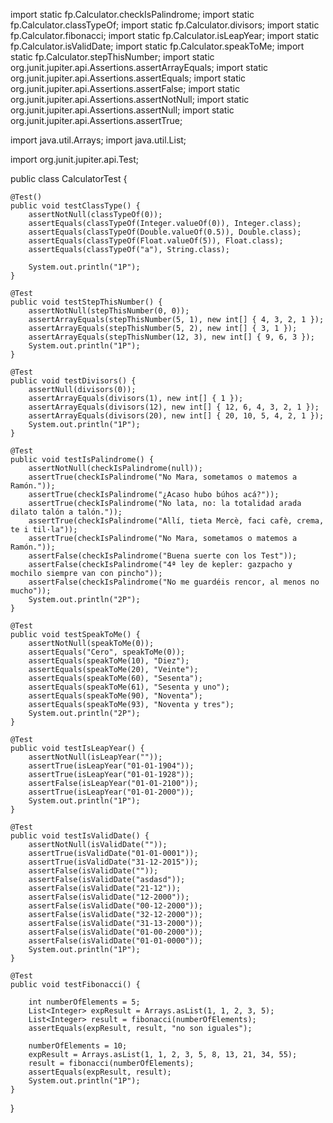 import static fp.Calculator.checkIsPalindrome;
import static fp.Calculator.classTypeOf;
import static fp.Calculator.divisors;
import static fp.Calculator.fibonacci;
import static fp.Calculator.isLeapYear;
import static fp.Calculator.isValidDate;
import static fp.Calculator.speakToMe;
import static fp.Calculator.stepThisNumber;
import static org.junit.jupiter.api.Assertions.assertArrayEquals;
import static org.junit.jupiter.api.Assertions.assertEquals;
import static org.junit.jupiter.api.Assertions.assertFalse;
import static org.junit.jupiter.api.Assertions.assertNotNull;
import static org.junit.jupiter.api.Assertions.assertNull;
import static org.junit.jupiter.api.Assertions.assertTrue;

import java.util.Arrays;
import java.util.List;

import org.junit.jupiter.api.Test;

public class CalculatorTest {

	@Test()
	public void testClassType() {
		assertNotNull(classTypeOf(0));
		assertEquals(classTypeOf(Integer.valueOf(0)), Integer.class);
		assertEquals(classTypeOf(Double.valueOf(0.5)), Double.class);
		assertEquals(classTypeOf(Float.valueOf(5)), Float.class);
		assertEquals(classTypeOf("a"), String.class);

		System.out.println("1P");
	}

	@Test
	public void testStepThisNumber() {
		assertNotNull(stepThisNumber(0, 0));
		assertArrayEquals(stepThisNumber(5, 1), new int[] { 4, 3, 2, 1 });
		assertArrayEquals(stepThisNumber(5, 2), new int[] { 3, 1 });
		assertArrayEquals(stepThisNumber(12, 3), new int[] { 9, 6, 3 });
		System.out.println("1P");
	}

	@Test
	public void testDivisors() {
		assertNull(divisors(0));
		assertArrayEquals(divisors(1), new int[] { 1 });
		assertArrayEquals(divisors(12), new int[] { 12, 6, 4, 3, 2, 1 });
		assertArrayEquals(divisors(20), new int[] { 20, 10, 5, 4, 2, 1 });
		System.out.println("1P");
	}

	@Test
	public void testIsPalindrome() {
		assertNotNull(checkIsPalindrome(null));
		assertTrue(checkIsPalindrome("No Mara, sometamos o matemos a Ramón."));
		assertTrue(checkIsPalindrome("¿Acaso hubo búhos acá?"));
		assertTrue(checkIsPalindrome("No lata, no: la totalidad arada dilato talón a talón."));
		assertTrue(checkIsPalindrome("Allí, tieta Mercè, faci cafè, crema, te i til·la"));
		assertTrue(checkIsPalindrome("No Mara, sometamos o matemos a Ramón."));
		assertFalse(checkIsPalindrome("Buena suerte con los Test"));
		assertFalse(checkIsPalindrome("4ª ley de kepler: gazpacho y mochilo siempre van con pincho"));
		assertFalse(checkIsPalindrome("No me guardéis rencor, al menos no mucho"));
		System.out.println("2P");
	}

	@Test
	public void testSpeakToMe() {
		assertNotNull(speakToMe(0));
		assertEquals("Cero", speakToMe(0));
		assertEquals(speakToMe(10), "Diez");
		assertEquals(speakToMe(20), "Veinte");
		assertEquals(speakToMe(60), "Sesenta");
		assertEquals(speakToMe(61), "Sesenta y uno");
		assertEquals(speakToMe(90), "Noventa");
		assertEquals(speakToMe(93), "Noventa y tres");
		System.out.println("2P");
	}

	@Test
	public void testIsLeapYear() {
		assertNotNull(isLeapYear(""));
		assertTrue(isLeapYear("01-01-1904"));
		assertTrue(isLeapYear("01-01-1928"));
		assertFalse(isLeapYear("01-01-2100"));
		assertTrue(isLeapYear("01-01-2000"));
		System.out.println("1P");
	}

	@Test
	public void testIsValidDate() {
		assertNotNull(isValidDate(""));
		assertTrue(isValidDate("01-01-0001"));
		assertTrue(isValidDate("31-12-2015"));
		assertFalse(isValidDate(""));
		assertFalse(isValidDate("asdasd"));
		assertFalse(isValidDate("21-12"));
		assertFalse(isValidDate("12-2000"));
		assertFalse(isValidDate("00-12-2000"));
		assertFalse(isValidDate("32-12-2000"));
		assertFalse(isValidDate("31-13-2000"));
		assertFalse(isValidDate("01-00-2000"));
		assertFalse(isValidDate("01-01-0000"));
		System.out.println("1P");
	}

	@Test
	public void testFibonacci() {

		int numberOfElements = 5;
		List<Integer> expResult = Arrays.asList(1, 1, 2, 3, 5);
		List<Integer> result = fibonacci(numberOfElements);
		assertEquals(expResult, result, "no son iguales");

		numberOfElements = 10;
		expResult = Arrays.asList(1, 1, 2, 3, 5, 8, 13, 21, 34, 55);
		result = fibonacci(numberOfElements);
		assertEquals(expResult, result);
		System.out.println("1P");
	}

}
